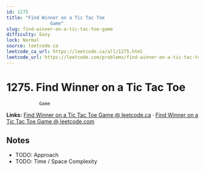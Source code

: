 ```yaml
--- 
id: 1275
title: "Find Winner on a Tic Tac Toe
                Game"
slug: find-winner-on-a-tic-tac-toe-game
difficulty: Easy
lock: Normal
source: leetcode.ca
leetcode_ca_url: https://leetcode.ca/all/1275.html
leetcode_url: https://leetcode.com/problems/find-winner-on-a-tic-tac-toe-game/
---
```


# 1275. Find Winner on a Tic Tac Toe
                Game

**Links:** [Find Winner on a Tic Tac Toe
                Game @ leetcode.ca](https://leetcode.ca/all/1275.html) · [Find Winner on a Tic Tac Toe
                Game @ leetcode.com](https://leetcode.com/problems/find-winner-on-a-tic-tac-toe-game/)

## Notes
- TODO: Approach
- TODO: Time / Space Complexity

